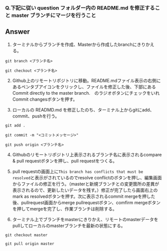 ### Q.下記に従い question フォルダー内の README.md を修正すること master ブランチにマージを行うこと

## Answer

1. ターミナルからブランチを作成、Masterから作成したbranchにきりかえる。

  `git branch <ブランチ名>`
 
  `git checkout <ブランチ名>`
 
2. Github上のリモートリポジトリに移動。README.mdファイル表示の右側にあるペンタブアイコンをクリックし、ファイルを修正した後、下部にある Commit directly to the master branch.　のラジオボタンにチェックをいれCommit changesボタンを押す。 

3. ローカルの READMD.md を修正したのち、ターミナル上からgitにadd、commit、pushを行う。

  `git add .`
  
  `git commit -m "<コミットメッセージ>"`
  
  `git push origin <ブランチ名>`


4. Githubのリモートリポジトリ上表示されるブランチ名に表示されるcompare & pull requestボタンを押し、pull requestをつくる。


5. pull requestの画面上に`This branch has conflicts that must be resolved`と表示がされているのでresolve conflictのボタンを押し、編集画面からファイルの修正を行う。（masterと新規ブランチとの変更箇所の差異が表示されるので、更新したいデータを残す。）修正が完了したら画面右上のmark as resolvedボタンを押す。次に表示されるcommit mergeを押した後、pullrequest画面からmerge pullrequestボタン、comfirm mergeボタンを押してmergeを完了し、作業ブランチは削除する。

6. ターミナル上でブランチをmasterにきりかえ、リモートのmasterデータをpullしてローカルのmasterブランチを最新の状態にする。

  `git checkout master`

  `git pull origin master`
